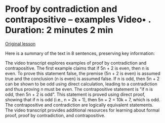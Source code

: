 # Proof by contradiction and contrapositive – examples Video• . Duration: 2 minutes 2 min

[Original lesson](https://www.coursera.org/learn/uol-fundamentals-of-computer-science/lecture/OUaSj/proof-by-contradiction-and-contrapositive-examples)

Here is a summary of the text in 8 sentences, preserving key information:

The video transcript explores examples of proof by contradiction and contrapositive. The first example claims that if 5n + 2 is even, then n is even. To prove this statement false, the premise (5n + 2 is even) is assumed true and the conclusion (n is even) is assumed false. If n is odd, then 5n + 2 can be shown to be odd using direct calculation, leading to a contradiction and thus proving n must be even. The contrapositive statement is "if n is odd, then 5n + 2 is odd". This statement is proved using direct proof, showing that if n is odd (i.e., n = 2k + 1), then 5n + 2 = 10k + 7, which is odd. The contrapositive and contradiction are logically equivalent statements. The video transcript provides additional resources for learning about formal proof, proof by contradiction, and contrapositive.

